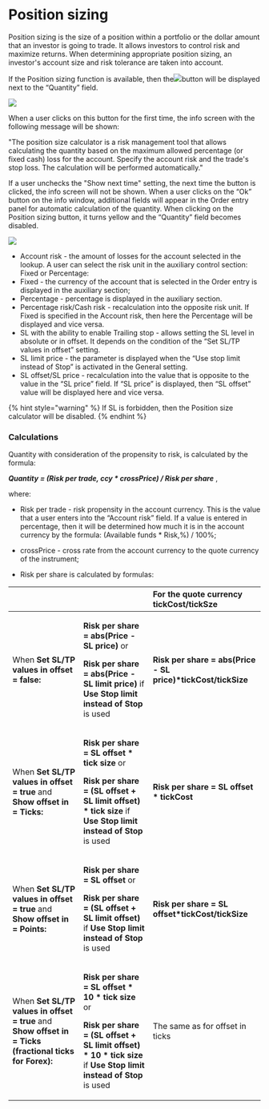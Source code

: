 # Position sizing

Position sizing is the size of a position within a portfolio or the dollar amount that an investor is going to trade. It allows investors to control risk and maximize returns.  When determining appropriate position sizing, an investor's account size and risk tolerance are taken into account.

If the Position sizing function is available, then the![](../../../../.gitbook/assets/image1-kopiya.png)button will be displayed next to the “Quantity” field. 

![](../../../../.gitbook/assets/image1%20%282%29.png)

When a user clicks on this button for the first time, the info screen with the following message will be shown:

"The position size calculator is a risk management tool that allows calculating the quantity based on the maximum allowed percentage \(or fixed cash\) loss for the account. Specify the account risk and the trade's stop loss. The calculation will be performed automatically."

If a user unchecks the "Show next time" setting, the next time the button is clicked, the info screen will not be shown. When a user clicks on the “Ok” button on the info window, additional fields will appear in the Order entry panel for automatic calculation of the quantity. When clicking on the Position sizing button, it turns yellow and the “Quantity” field becomes disabled.

![](../../../../.gitbook/assets/image%20%2872%29.png)

* Account risk - the amount of losses for the account selected in the lookup. A user can select the risk unit in the auxiliary control section: Fixed or Percentage:
* Fixed - the currency of the account that is selected in the Order entry is displayed in the auxiliary section;
* Percentage - percentage is displayed in the auxiliary section.
* Percentage risk/Cash risk - recalculation into the opposite risk unit. If Fixed is specified in the Account risk, then here the Percentage will be displayed and vice versa.
* SL with the ability to enable Trailing stop - allows setting the SL level in absolute or in offset. It depends on the condition of the “Set SL/TP values in offset” setting.
* SL limit price - the parameter is displayed when the “Use stop limit instead of Stop” is activated in the General setting.
* SL offset/SL price - recalculation into the value that is opposite to the value in the “SL price” field. If “SL price” is displayed, then “SL offset” value will be displayed here and vice versa.

{% hint style="warning" %}
If SL is forbidden, then the Position size calculator will be disabled.
{% endhint %}

### Calculations

Quantity with consideration of the propensity to risk, is calculated by the formula:

_**Quantity = \(Risk per trade, ccy \* crossPrice\) / Risk per share**_ ,

where:

- Risk per trade - risk propensity in the account currency.  This is the value that a user enters into the “Account risk” field. If a value is entered in percentage, then it will be determined how much it is in the account currency by the formula: \(Available funds \* Risk,%\) / 100%;

- crossPrice - cross rate from the account currency to the quote currency of the instrument;

- Risk per share is calculated by formulas:

<table>
  <thead>
    <tr>
      <th style="text-align:left"></th>
      <th style="text-align:left"></th>
      <th style="text-align:left">For the quote currency tickCost/tickSze</th>
    </tr>
  </thead>
  <tbody>
    <tr>
      <td style="text-align:left">When <b>Set SL/TP values in offset = false: </b>
      </td>
      <td style="text-align:left">
        <p><b>Risk per share = abs(Price - SL price)</b> or</p>
        <p><b>Risk per share = abs(Price - SL limit price)</b> if <b>Use Stop limit instead of Stop</b> is
          used</p>
      </td>
      <td style="text-align:left"><b>Risk per share = abs(Price - SL price)*tickCost/tickSize</b>
      </td>
    </tr>
    <tr>
      <td style="text-align:left">When <b>Set SL/TP values in offset = true </b>and<b> Show offset in = Ticks: </b>
      </td>
      <td style="text-align:left">
        <p><b>Risk per share = SL offset * tick size</b> or</p>
        <p><b>Risk per share = (SL offset + SL limit offset) * tick size</b> if <b>Use Stop limit instead of Stop</b> is
          used</p>
      </td>
      <td style="text-align:left"><b>Risk per share = SL offset * tickCost</b>
      </td>
    </tr>
    <tr>
      <td style="text-align:left">When <b>Set SL/TP values in offset = true </b>and<b> Show offset in = Points: </b>
      </td>
      <td style="text-align:left">
        <p><b>Risk per share = SL offset</b> or</p>
        <p><b>Risk per share = (SL offset + SL limit offset)</b> if <b>Use Stop limit instead of Stop</b> is
          used</p>
      </td>
      <td style="text-align:left"><b>Risk per share = SL offset*tickCost/tickSize</b>
      </td>
    </tr>
    <tr>
      <td style="text-align:left">When <b>Set SL/TP values in offset = true </b>and<b> Show offset in = Ticks (fractional ticks for Forex):</b>
      </td>
      <td style="text-align:left">
        <p><b>Risk per share = SL offset * 10 * tick size</b> or</p>
        <p><b>Risk per share = (SL offset + SL limit offset) * 10 * tick size</b> if <b>Use Stop limit instead of Stop</b> is
          used</p>
      </td>
      <td style="text-align:left">The same as for offset in ticks</td>
    </tr>
  </tbody>
</table>

  


